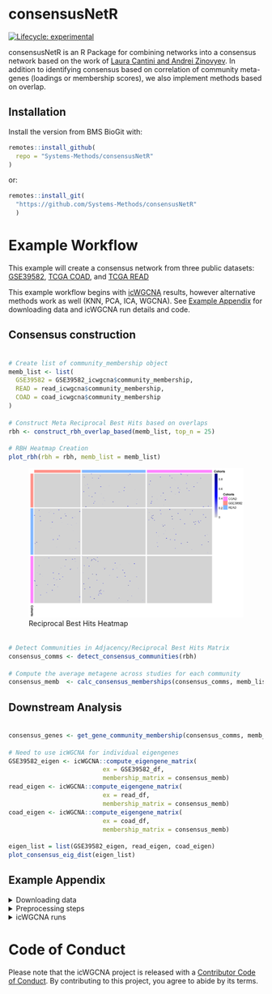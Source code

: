 
<!-- README.md is generated from README.Rmd. Please edit that file -->

# consensusNetR

<!-- badges: start -->

[![Lifecycle:
experimental](https://img.shields.io/badge/lifecycle-experimental-orange.svg)](https://lifecycle.r-lib.org/articles/stages.html#experimental)
<!-- badges: end -->

consensusNetR is an R Package for combining networks into a consensus
network based on the work of [Laura Cantini and Andrei
Zinovyev](https://academic.oup.com/bioinformatics/article/35/21/4307/5426054).
In addition to identifying consensus based on correlation of community
meta-genes (loadings or membership scores), we also implement methods
based on overlap.

## Installation

Install the version from BMS BioGit with:

``` r
remotes::install_github(
  repo = "Systems-Methods/consensusNetR"
)
```

or:

``` r
remotes::install_git(
  "https://github.com/Systems-Methods/consensusNetR"
  )
```

# Example Workflow

This example will create a consensus network from three public datasets:
[GSE39582](https://www.ncbi.nlm.nih.gov/geo/query/acc.cgi?acc=GSE39582),
[TCGA COAD](https://portal.gdc.cancer.gov/projects/TCGA-COAD), and [TCGA
READ](https://portal.gdc.cancer.gov/projects/TCGA-READ)

This example workflow begins with
[icWGCNA](https://systems-methods.github.io/icWGCNA/) results, however
alternative methods work as well (KNN, PCA, ICA, WGCNA). See [Example
Appendix](#example-appendix) for downloading data and icWGCNA run
details and code.

## Consensus construction

``` r

# Create list of community_membership object
memb_list <- list(
  GSE39582 = GSE39582_icwgcna$community_membership,
  READ = read_icwgcna$community_membership,
  COAD = coad_icwgcna$community_membership
)

# Construct Meta Reciprocal Best Hits based on overlaps
rbh <- construct_rbh_overlap_based(memb_list, top_n = 25)

# RBH Heatmap Creation
plot_rbh(rbh = rbh, memb_list = memb_list)
```

<figure>
<img src="man/figures/README-RBH-1.png"
alt="Reciprocal Best Hits Heatmap" />
<figcaption aria-hidden="true">Reciprocal Best Hits Heatmap</figcaption>
</figure>

``` r

# Detect Communities in Adjacency/Reciprocal Best Hits Matrix
consensus_comms <- detect_consensus_communities(rbh) 

# Compute the average metagene across studies for each community
consensus_memb  <- calc_consensus_memberships(consensus_comms, memb_list)
```

## Downstream Analysis

``` r

consensus_genes <- get_gene_community_membership(consensus_comms, memb_list, 2)

# Need to use icWGCNA for individual eigengenes
GSE39582_eigen <- icWGCNA::compute_eigengene_matrix(
                          ex = GSE39582_df,
                          membership_matrix = consensus_memb)
read_eigen <- icWGCNA::compute_eigengene_matrix(
                          ex = read_df,
                          membership_matrix = consensus_memb)
coad_eigen <- icWGCNA::compute_eigengene_matrix(
                          ex = coad_df,
                          membership_matrix = consensus_memb)

eigen_list = list(GSE39582_eigen, read_eigen, coad_eigen)
plot_consensus_eig_dist(eigen_list)
```

## Example Appendix

<details>
<summary>
Downloading data
</summary>

For GSE39582 we need to convert from Affymetrix Human Genome U133 Plus
2.0 Array to gene symbols, by using the `icWGCNA::gene_mapping()`
function. This matches with the two TCGA datasets already in gene
symbols.

``` r

library(icWGCNA)

# GSE39582
GSE39582 <- GEOquery::getGEO("GSE39582")

# TCGA READ
UCSCXenaTools::getTCGAdata(
  project = "READ",
  mRNASeq = TRUE, 
  mRNASeqType = "normalized",
  clinical = TRUE, 
  download = TRUE, 
  destdir = "/MY_PATH/data/"
)

# TCGA COAD
UCSCXenaTools::getTCGAdata(
  project = "COAD",
  mRNASeq = TRUE, 
  mRNASeqType = "normalized",
  clinical = TRUE, 
  download = TRUE, 
  destdir = "/MY_PATH/data/"
)
```

</details>
<details>
<summary>
Preprocessing steps
</summary>

All datasets must have consistent annotation (i.e. Gene symbols, Entrez,
Ensembl, …). In this example we will convert GSE39582 to gene symbols
using the
[icWGCNA::gene_mapping()](https://systems-methods.github.io/icWGCNA/reference/gene_mapping.html)
function.

``` r

# creating annotation file for gene mapping to gene symbols
GSE39582_annotation <- GSE39582@featureData@data |>
  dplyr::select(ID, gene_symbol = `Gene Symbol`) |>  
  dplyr::mutate(
    gene_symbol = purrr::map(
      gene_symbol, ~ stringr::str_split(.x, " /// ")[[1]]
    )
  ) %>% 
  tidyr::unnest(gene_symbol)

GSE39582_hugo <- icWGCNA::gene_mapping(
  GSE39582@assayData$exprs, 
  GSE39582_annotation, 
  compress_fun = "highest_mean", 
  compress_trans = "log_exp"
)
```

All data should be normalized, however in this example we downloaded the
normalized data so no transformations needed here.

</details>
<details>
<summary>
icWGCNA runs
</summary>

For icWGCNA runs using defaults, except reducing max iterations to 5 for
demonstration purposes. These runs benefit greatly by using multiple
computer cores.

``` r

# GSE39582
GSE39582_icwgcna <- icWGCNA::icwgcna(GSE39582_hugo, maxIt = 5)

# TCGA READ
read_icwgcna <- icWGCNA::icwgcna(read_df, maxIt = 5)

# TCGA COAD
coad_icwgcna <- icWGCNA::icwgcna(coad_df, maxIt = 5)
```

</details>

# Code of Conduct

Please note that the icWGCNA project is released with a [Contributor
Code of
Conduct](https://contributor-covenant.org/version/2/0/CODE_OF_CONDUCT.html).
By contributing to this project, you agree to abide by its terms.
